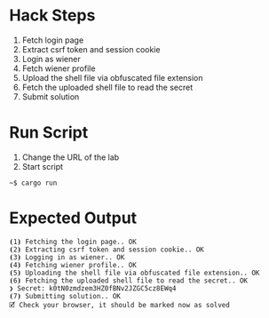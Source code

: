 # Hack Steps

1. Fetch login page
2. Extract csrf token and session cookie
3. Login as wiener
4. Fetch wiener profile
5. Upload the shell file via obfuscated file extension
6. Fetch the uploaded shell file to read the secret
7. Submit solution 


# Run Script

1. Change the URL of the lab
2. Start script

```
~$ cargo run
```

# Expected Output

```
⦗1⦘ Fetching the login page.. OK
⦗2⦘ Extracting csrf token and session cookie.. OK
⦗3⦘ Logging in as wiener.. OK
⦗4⦘ Fetching wiener profile.. OK
⦗5⦘ Uploading the shell file via obfuscated file extension.. OK
⦗6⦘ Fetching the uploaded shell file to read the secret.. OK
❯ Secret: k0tN0zmdzem3HZ0fBNv2JZGC5cz8EWq4
⦗7⦘ Submitting solution.. OK
🗹 Check your browser, it should be marked now as solved
```
